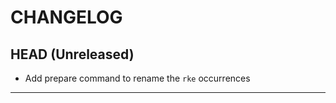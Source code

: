 CHANGELOG
=========

## HEAD (Unreleased)
* Add prepare command to rename the `rke` occurrences

---

